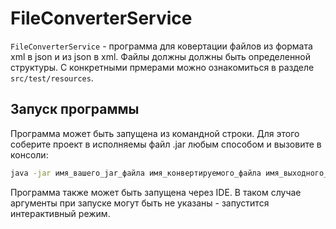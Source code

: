 # FileConverterService
`FileConverterService` - программа для ковертации файлов из формата xml в json и из json в xml. Файлы должны должны быть определенной структуры. С конкретными прмерами можно ознакомиться в разделе `src/test/resources`.

## Запуск программы

Программа может быть запущена из командной строки. Для этого соберите проект в исполняемы файл .jar любым способом и вызовите в консоли:
```bash
java -jar имя_вашего_jar_файла имя_конвертируемого_файла имя_выходного_файла
```
Программа также может быть запущена через IDE. В таком случае аргументы при запуске могут быть не указаны - запустится интерактивный режим.

